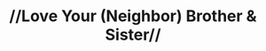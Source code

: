 ---
pid: mp143
title: "//Love Your (Neighbor) Brother & Sister//"
location_transcription: Center City
coordinates: "[-75.1777311, 39.9504667]"
zipcode: '19121'
gen_neighborhood: North Philadelphia
neighborhood: Brewerytown
outside_phl: 
age: '40'
age_range: 40-49
instagram: 
image_file_name: mp_143.jpg
proposal_transcription: "//You shall love your neighbor as yourself// (Mark 12:31)"
topic: Religion
topic_summary: '0'
type: Other No Form
keywords_other: 
credit: Ahch= (Brother)
image_labels: 
twitter: 
facebook: 
permalink: "/monuments/mp143/"
layout: item-page
---